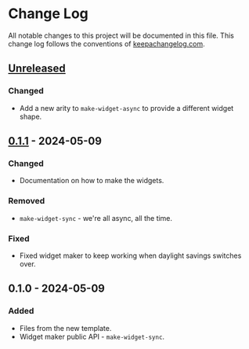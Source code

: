 # Change Log
All notable changes to this project will be documented in this file. This change log follows the conventions of [keepachangelog.com](http://keepachangelog.com/).

## [Unreleased]
### Changed
- Add a new arity to `make-widget-async` to provide a different widget shape.

## [0.1.1] - 2024-05-09
### Changed
- Documentation on how to make the widgets.

### Removed
- `make-widget-sync` - we're all async, all the time.

### Fixed
- Fixed widget maker to keep working when daylight savings switches over.

## 0.1.0 - 2024-05-09
### Added
- Files from the new template.
- Widget maker public API - `make-widget-sync`.

[Unreleased]: https://sourcehost.site/your-name/clojure_app/compare/0.1.1...HEAD
[0.1.1]: https://sourcehost.site/your-name/clojure_app/compare/0.1.0...0.1.1
